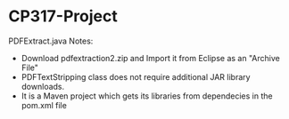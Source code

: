# CP317-Project

PDFExtract.java Notes:
- Download pdfextraction2.zip and Import it from Eclipse as an "Archive File"
- PDFTextStripping class does not require additional JAR library downloads.
- It is a Maven project which gets its libraries from dependecies in the pom.xml file
